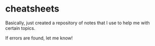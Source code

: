 # cheatsheets
Basically, just created a repository of notes that I use to help me with certain topics. 

If errors are found, let me know!